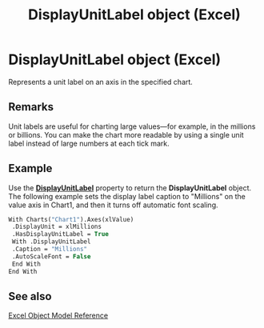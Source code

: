 ﻿---
title: DisplayUnitLabel object (Excel)
keywords: vbaxl10.chm672072
f1_keywords:
- vbaxl10.chm672072
ms.prod: excel
api_name:
- Excel.DisplayUnitLabel
ms.assetid: 522dea6a-114f-3e0f-f8ae-6c2667c733dd
ms.date: 06/08/2017
---


# DisplayUnitLabel object (Excel)

Represents a unit label on an axis in the specified chart.


## Remarks

 Unit labels are useful for charting large values—for example, in the millions or billions. You can make the chart more readable by using a single unit label instead of large numbers at each tick mark.


## Example

Use the  **[DisplayUnitLabel](Excel.Axis.DisplayUnitLabel.md)** property to return the **DisplayUnitLabel** object. The following example sets the display label caption to "Millions" on the value axis in Chart1, and then it turns off automatic font scaling.


```vb
With Charts("Chart1").Axes(xlValue) 
 .DisplayUnit = xlMillions 
 .HasDisplayUnitLabel = True 
 With .DisplayUnitLabel 
 .Caption = "Millions" 
 .AutoScaleFont = False 
 End With 
End With
```


## See also


[Excel Object Model Reference](overview/Excel/object-model.md)


